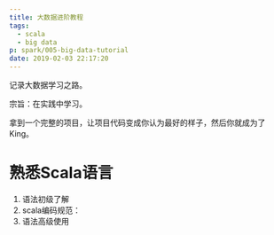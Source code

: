 ```yaml
---
title: 大数据进阶教程
tags:
  - scala
  - big data
p: spark/005-big-data-tutorial
date: 2019-02-03 22:17:20
---
```


记录大数据学习之路。

宗旨：在实践中学习。

拿到一个完整的项目，让项目代码变成你认为最好的样子，然后你就成为了King。

# 熟悉Scala语言

1. 语法初级了解
2. scala编码规范：
3. 语法高级使用

# 
